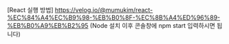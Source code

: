 [React 실행 방법]
https://velog.io/@mumukim/react-%EC%84%A4%EC%B9%98-%EB%B0%8F-%EC%8B%A4%ED%96%89-%EB%B0%A9%EB%B2%95
(Node 설치 이후 콘솔창에 npm start 입력하시면 됩니다)
